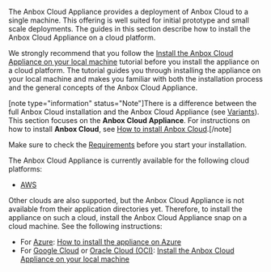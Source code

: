 The Anbox Cloud Appliance provides a deployment of Anbox Cloud to a single machine. This offering is well suited for initial prototype and small scale deployments.
The guides in this section describe how to install the Anbox Cloud Appliance on a cloud platform.

We strongly recommend that you follow the [Install the Anbox Cloud Appliance on your local machine](https://discourse.ubuntu.com/t/install-appliance/22681) tutorial before you install the appliance on a cloud platform. The tutorial guides you through installing the appliance on your local machine and makes you familiar with both the installation process and the general concepts of the Anbox Cloud Appliance.

[note type="information" status="Note"]There is a difference between the full Anbox Cloud installation and the Anbox Cloud Appliance (see [Variants](https://discourse.ubuntu.com/t/anbox-cloud-overview/17802#variants)). This section focuses on the **Anbox Cloud Appliance**. For instructions on how to install **Anbox Cloud**, see [How to install Anbox Cloud](https://discourse.ubuntu.com/t/install-anbox-cloud/24336).[/note]

Make sure to check the [Requirements](https://discourse.ubuntu.com/t/installation-requirements/17734) before you start your installation.

The Anbox Cloud Appliance is currently available for the following cloud platforms:

* [AWS](https://discourse.ubuntu.com/t/how-to-install-the-appliance-on-aws/29703)

Other clouds are also supported, but the Anbox Cloud Appliance is not available from their application directories yet. Therefore, to install the appliance on such a cloud, install the Anbox Cloud Appliance snap on a cloud machine. See the following instructions:

* For [Azure](https://azure.microsoft.com/): [How to install the appliance on Azure](tbd)
* For [Google Cloud](https://cloud.google.com/) or [Oracle Cloud (OCI)](https://www.oracle.com/cloud/): [Install the Anbox Cloud Appliance on your local machine](https://discourse.ubuntu.com/t/install-appliance/22681)
